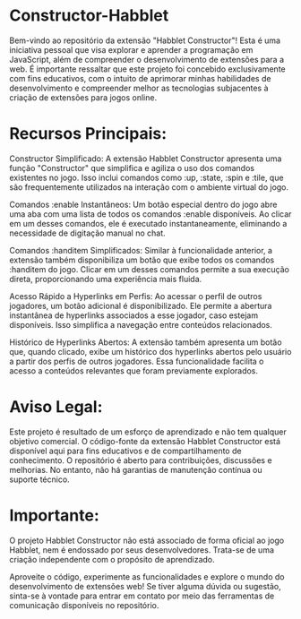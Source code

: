 # Constructor-Habblet

Bem-vindo ao repositório da extensão "Habblet Constructor"! Esta é uma iniciativa pessoal que visa explorar e aprender a programação em JavaScript, além de compreender o desenvolvimento de extensões para a web. É importante ressaltar que este projeto foi concebido exclusivamente com fins educativos, com o intuito de aprimorar minhas habilidades de desenvolvimento e compreender melhor as tecnologias subjacentes à criação de extensões para jogos online.

# Recursos Principais:

Constructor Simplificado: A extensão Habblet Constructor apresenta uma função "Constructor" que simplifica e agiliza o uso dos comandos existentes no jogo. Isso inclui comandos como :up, :state, :spin e :tile, que são frequentemente utilizados na interação com o ambiente virtual do jogo.

Comandos :enable Instantâneos: Um botão especial dentro do jogo abre uma aba com uma lista de todos os comandos :enable disponíveis. Ao clicar em um desses comandos, ele é executado instantaneamente, eliminando a necessidade de digitação manual no chat.

Comandos :handitem Simplificados: Similar à funcionalidade anterior, a extensão também disponibiliza um botão que exibe todos os comandos :handitem do jogo. Clicar em um desses comandos permite a sua execução direta, proporcionando uma experiência mais fluida.

Acesso Rápido a Hyperlinks em Perfis: Ao acessar o perfil de outros jogadores, um botão adicional é disponibilizado. Ele permite a abertura instantânea de hyperlinks associados a esse jogador, caso estejam disponíveis. Isso simplifica a navegação entre conteúdos relacionados.

Histórico de Hyperlinks Abertos: A extensão também apresenta um botão que, quando clicado, exibe um histórico dos hyperlinks abertos pelo usuário a partir dos perfis de outros jogadores. Essa funcionalidade facilita o acesso a conteúdos relevantes que foram previamente explorados.

# Aviso Legal:

Este projeto é resultado de um esforço de aprendizado e não tem qualquer objetivo comercial. O código-fonte da extensão Habblet Constructor está disponível aqui para fins educativos e de compartilhamento de conhecimento. O repositório é aberto para contribuições, discussões e melhorias. No entanto, não há garantias de manutenção contínua ou suporte técnico.

# Importante:

O projeto Habblet Constructor não está associado de forma oficial ao jogo Habblet, nem é endossado por seus desenvolvedores. Trata-se de uma criação independente com o propósito de aprendizado.

Aproveite o código, experimente as funcionalidades e explore o mundo do desenvolvimento de extensões web! Se tiver alguma dúvida ou sugestão, sinta-se à vontade para entrar em contato por meio das ferramentas de comunicação disponíveis no repositório.